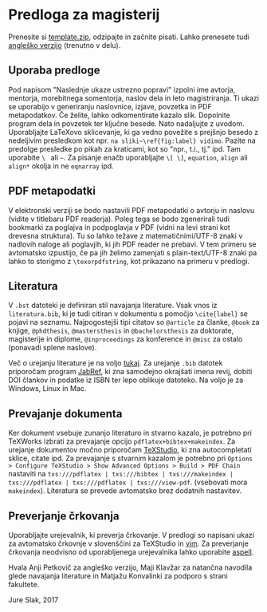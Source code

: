 # Predloga za magisterij

Prenesite si [template.zip](template.zip), odzipajte in začnite pisati. Lahko prenesete tudi
[angleško verzijo](template_english.zip) (trenutno v delu). 

## Uporaba predloge
Pod napisom "Naslednje ukaze ustrezno popravi" izpolni ime avtorja, mentorja, morebitnega somentorja, 
naslov dela in leto magistriranja. Ti ukazi se uporabijo v generiranju naslovnice, izjave, povzetka in 
PDF metapodatkov. Če želite, lahko odkomentirate kazalo slik. Dopolnite program dela in povzetek ter ključne besede. 
Nato nadaljujte z uvodom. Uporabljajte LaTeXovo sklicevanje, ki ga vedno povežite s prejšnjo besedo z nedeljivim 
presledkom kot npr. `na sliki~\ref{fig:label} vidimo`. Pazite na predolge presledke po pikah za kraticami, kot so 
"npr., t.i., tj." ipd. Tam uporabite `\ ` ali `~`. Za pisanje enačb uporabljajte `\[ \]`, `equation`, `align` ali
`align*` okolja in ne `eqnarray` ipd.

## PDF metapodatki
V elektronski verziji se bodo nastavili PDF metapodatki o avtorju in naslovu (vidite v titlebaru PDF readerja).
Poleg tega se bodo zgenerirali tudi bookmarki za poglajva in podpoglavja v PDF (vidni na levi strani kot drevesna struktura).
Tu so lahko težave z matematičnimi/UTF-8 znaki v nadlovih naloge ali poglavjih, ki jih PDF reader ne prebavi. V tem primeru
se avtomatsko izpustijo, če pa jih želimo zamenjati s plain-text/UTF-8 znaki pa lahko to storigmo z `\texorpdfstring`, 
kot prikazano na primeru v predlogi.

## Literatura
V `.bst` datoteki je definiran stil navajanja literature. Vsak vnos iz `literatura.bib`, ki je tudi citiran v dokumentu
s pomočjo `\cite{label}` se pojavi na seznamu. Najpogostejši tipi citatov so `@article` za članke, `@book` za knjige, 
`@phdthesis`, `@mastersthesis` in `@bachelorsthesis` za doktorate, magisterije in diplome, `@inproceedings` za konference
in `@misc` za ostalo (ponavadi splene naslove).

Več o urejanju literature je na voljo [tukaj](https://en.wikibooks.org/wiki/LaTeX/Bibliography_Management#BibTeX).
Za urejanje `.bib` datotek priporočam program [JabRef](http://www.jabref.org/), ki zna samodejno okrajšati imena
revij, dobiti DOI člankov in podatke iz ISBN ter lepo oblikuje datoteko. Na voljo je za Windows, Linux in Mac.

## Prevajanje dokumenta
Ker dokument vsebuje zunanjo literaturo in stvarno kazalo, je potrebno pri TeXWorks izbrati za prevajanje opcijo 
`pdflatex+bibtex+makeindex`. Za urejanje dokumentov močno priporočam [TeXStudio](http://www.texstudio.org/),
ki zna autocompletati sklice, citate ipd. Za prevajanje s stvarnim kazalom je potrebno pri
`Options > Configure TeXStudio > Show Advanced Options > Build > PDF Chain` nastaviti na 
`txs:///pdflatex | txs:///bibtex | txs:///makeindex | txs:///pdflatex | txs:///pdflatex | txs:///view-pdf`. 
(vsebovati mora `makeindex`). Literatura se prevede avtomatsko brez dodatnih nastavitev. 

## Preverjanje črkovanja
Uporabljajte urejevalnik, ki preverja črkovanje. V predlogi so napisani ukazi za avtomatsko črkovnje v slovenščini za
TeXStudio in [vim](http://www.vim.org/). Za preverjanje črkovanja neodvisno od uporabljenega urejevalnika lahko uporabite 
[aspell](http://aspell.net/).

Hvala Anji Petkovič za angleško verzijo, Maji Klavžar za natančna navodila glede navajanja literature in
Matjažu Konvalinki za podporo s strani fakultete.

Jure Slak, 2017
